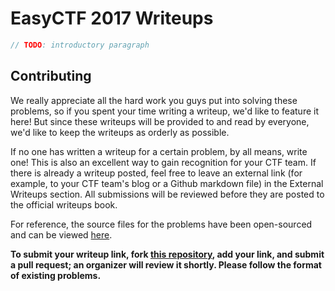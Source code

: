 # EasyCTF 2017 Writeups

```java
// TODO: introductory paragraph
```

## Contributing

We really appreciate all the hard work you guys put into solving these problems, so if you spent your time writing a writeup, we'd like to feature it here! But since these writeups will be provided to and read by everyone, we'd like to keep the writeups as orderly as possible.

If no one has written a writeup for a certain problem, by all means, write one! This is also an excellent way to gain recognition for your CTF team. If there is already a writeup posted, feel free to leave an external link \(for example, to your CTF team's blog or a Github markdown file\) in the External Writeups section. All submissions will be reviewed before they are posted to the official writeups book.

For reference, the source files for the problems have been open-sourced and can be viewed [here](https://github.com/EasyCTF/easyctf-2017-problems).

**To submit your writeup link, fork **[**this repository**](https://github.com/EasyCTF/easyctf-2017-writeups)**, add your link, and submit a pull request; an organizer will review it shortly. Please follow the format of existing problems.**



